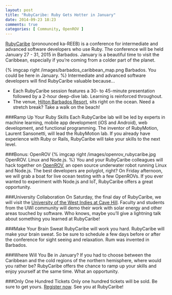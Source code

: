 ```yaml
---
layout: post
title: "RubyCaribe: Ruby Gets Hotter in January"
date: 2014-09-23 18:23
comments: true
categories: [ Community, OpenROV ]
---
```

[RubyCaribe](http://rubycaribe.com) (pronounced ka-REEB) is a conference for intermediate and advanced software developers who use Ruby. The conference will be held January 27 - 31, 2015 in Barbados. January is a beautiful time to visit the Caribbean, especially if you’re coming from a colder part of the planet.

{% imgcap right /images/barbados_caribbean_map.png Barbados. You could be here in January. %}
Intermediate and advanced software developers will find RubyCaribe valuable because...

* Each RubyCaribe session features a 30- to 45-minute presentation followed by a 2-hour deep-dive lab. Learning is reinforced throughout.
* The venue, [Hilton Barbados Resort](http://www.hiltonbarbadosresort.com/), sits right on the ocean. Need a stretch break? Take a walk on the beach!
<!--more-->
###Ramp Up Your Ruby Skills
Each RubyCaribe lab will be led by experts in machine learning, mobile app development (iOS and Android), web development, and functional programming. The inventor of RubyMotion, Laurent Sansonetti, will lead the RubyMotion lab. If you already have experience with Ruby or Rails, RubyCaribe will take your skills to the next level.

###Bonus: OpenROV
{% imgcap right /images/openrov_rubycaribe.jpg OpenROV. Linux and Node.js. %}
You and your RubyCaribe colleagues will hack together on [OpenROV](/blog/2014/06/16/citizen-science-with-openrov/), an open source underwater robot running Linux and Node.js. The best developers are polyglot, right? On Friday afternoon, we will grab a boat for live ocean testing with a few OpenROVs. If you ever wanted to experiment with Node.js and IoT, RubyCaribe offers a great opportunity.

###University Collaboration
On Saturday, the final day of RubyCaribe, we will visit the [University of the West Indies at Cave Hill](http://www.cavehill.uwi.edu/). Faculty and students from the UWI community will demo their work with solar energy and other areas touched by software. Who knows, maybe you’ll give a lightning talk about something you learned at RubyCaribe!

###Make Your Brain Sweat
RubyCaribe will work you hard. RubyCaribe will make your brain sweat. So be sure to schedule a few days before or after the conference for sight seeing and relaxation. Rum was invented in Barbados.

###Where Will You Be in January?
If you had to choose between the Caribbean and the cold regions of the northern hemisphere, where would you rather be? RubyCaribe offers the chance to ramp up your skills and enjoy yourself at the same time. What an opportunity.

###Only One Hundred Tickets
Only one hundred tickets will be sold. Be sure to get yours. [Register now](http://www.eventbrite.com/e/rubycaribe-2015-registration-10051344843). See you at RubyCaribe!

